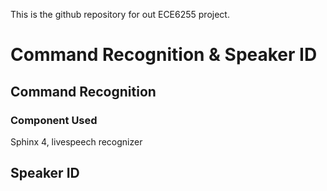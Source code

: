 This is the github repository for out ECE6255 project.

# Command Recognition & Speaker ID

## Command Recognition
### Component Used
Sphinx 4, livespeech recognizer
## Speaker ID
